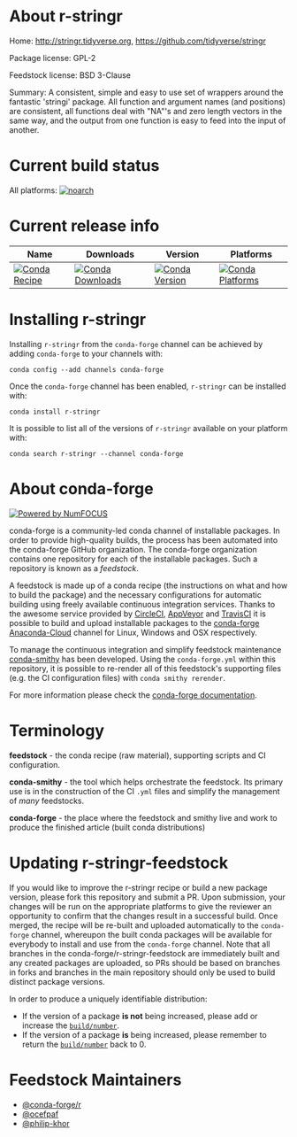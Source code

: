<!--
# -*- mode: jinja -*-
-->

About r-stringr
===============

Home: http://stringr.tidyverse.org, https://github.com/tidyverse/stringr

Package license: GPL-2

Feedstock license: BSD 3-Clause

Summary: A consistent, simple and easy to use set of wrappers around the fantastic 'stringi' package. All function and argument names (and positions) are consistent, all functions deal with "NA"'s and zero length vectors in the same way, and the output from one function is easy to feed into the input of another.



Current build status
====================

All platforms:
[![noarch](https://img.shields.io/circleci/project/github/conda-forge/r-stringr-feedstock/master.svg?label=noarch)](https://circleci.com/gh/conda-forge/r-stringr-feedstock)

Current release info
====================

| Name | Downloads | Version | Platforms |
| --- | --- | --- | --- |
| [![Conda Recipe](https://img.shields.io/badge/recipe-r--stringr-green.svg)](https://anaconda.org/conda-forge/r-stringr) | [![Conda Downloads](https://img.shields.io/conda/dn/conda-forge/r-stringr.svg)](https://anaconda.org/conda-forge/r-stringr) | [![Conda Version](https://img.shields.io/conda/vn/conda-forge/r-stringr.svg)](https://anaconda.org/conda-forge/r-stringr) | [![Conda Platforms](https://img.shields.io/conda/pn/conda-forge/r-stringr.svg)](https://anaconda.org/conda-forge/r-stringr) |

Installing r-stringr
====================

Installing `r-stringr` from the `conda-forge` channel can be achieved by adding `conda-forge` to your channels with:

```
conda config --add channels conda-forge
```

Once the `conda-forge` channel has been enabled, `r-stringr` can be installed with:

```
conda install r-stringr
```

It is possible to list all of the versions of `r-stringr` available on your platform with:

```
conda search r-stringr --channel conda-forge
```


About conda-forge
=================

[![Powered by NumFOCUS](https://img.shields.io/badge/powered%20by-NumFOCUS-orange.svg?style=flat&colorA=E1523D&colorB=007D8A)](http://numfocus.org)

conda-forge is a community-led conda channel of installable packages.
In order to provide high-quality builds, the process has been automated into the
conda-forge GitHub organization. The conda-forge organization contains one repository
for each of the installable packages. Such a repository is known as a *feedstock*.

A feedstock is made up of a conda recipe (the instructions on what and how to build
the package) and the necessary configurations for automatic building using freely
available continuous integration services. Thanks to the awesome service provided by
[CircleCI](https://circleci.com/), [AppVeyor](https://www.appveyor.com/)
and [TravisCI](https://travis-ci.org/) it is possible to build and upload installable
packages to the [conda-forge](https://anaconda.org/conda-forge)
[Anaconda-Cloud](https://anaconda.org/) channel for Linux, Windows and OSX respectively.

To manage the continuous integration and simplify feedstock maintenance
[conda-smithy](https://github.com/conda-forge/conda-smithy) has been developed.
Using the ``conda-forge.yml`` within this repository, it is possible to re-render all of
this feedstock's supporting files (e.g. the CI configuration files) with ``conda smithy rerender``.

For more information please check the [conda-forge documentation](https://conda-forge.org/docs/).

Terminology
===========

**feedstock** - the conda recipe (raw material), supporting scripts and CI configuration.

**conda-smithy** - the tool which helps orchestrate the feedstock.
                   Its primary use is in the construction of the CI ``.yml`` files
                   and simplify the management of *many* feedstocks.

**conda-forge** - the place where the feedstock and smithy live and work to
                  produce the finished article (built conda distributions)


Updating r-stringr-feedstock
============================

If you would like to improve the r-stringr recipe or build a new
package version, please fork this repository and submit a PR. Upon submission,
your changes will be run on the appropriate platforms to give the reviewer an
opportunity to confirm that the changes result in a successful build. Once
merged, the recipe will be re-built and uploaded automatically to the
`conda-forge` channel, whereupon the built conda packages will be available for
everybody to install and use from the `conda-forge` channel.
Note that all branches in the conda-forge/r-stringr-feedstock are
immediately built and any created packages are uploaded, so PRs should be based
on branches in forks and branches in the main repository should only be used to
build distinct package versions.

In order to produce a uniquely identifiable distribution:
 * If the version of a package **is not** being increased, please add or increase
   the [``build/number``](https://conda.io/docs/user-guide/tasks/build-packages/define-metadata.html#build-number-and-string).
 * If the version of a package **is** being increased, please remember to return
   the [``build/number``](https://conda.io/docs/user-guide/tasks/build-packages/define-metadata.html#build-number-and-string)
   back to 0.

Feedstock Maintainers
=====================

* [@conda-forge/r](https://github.com/conda-forge/r/)
* [@ocefpaf](https://github.com/ocefpaf/)
* [@philip-khor](https://github.com/philip-khor/)

